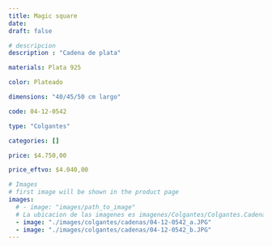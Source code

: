 ```yaml
---
title: Magic square
date: 
draft: false

# descripcion
description : "Cadena de plata"

materials: Plata 925

color: Plateado

dimensions: "40/45/50 cm largo"

code: 04-12-0542

type: "Colgantes"

categories: []

price: $4.750,00

price_eftvo: $4.040,00

# Images
# first image will be shown in the product page
images:
  # - image: "images/path_to_image"
  # La ubicacion de las imagenes es imagenes/Colgantes/Colgantes.Cadenas/04-12-0542-magic-square
  - image: "./images/colgantes/cadenas/04-12-0542_a.JPG"
  - image: "./images/colgantes/cadenas/04-12-0542_b.JPG"
---
```

